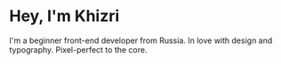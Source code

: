 # Hey, I'm Khizri

I'm a beginner front-end developer from Russia.
In love with design and typography. Pixel-perfect to the core.
